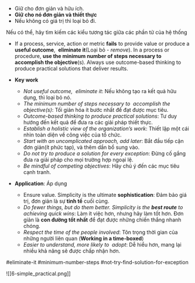 - Giữ cho đơn giản và hữu ích.
- **Giữ cho nó đơn giản và thiết thực**
- Nếu không có giá trị thì loại bỏ đi.

Nếu có thể, hãy tìm kiếm các kiểu tương tác giữa các phần tử của hệ thống
- If a process, service, action or metric **fails** to provide value or produce a **useful outcome**,  **eliminate it**(Loại bỏ - *remove*). In a process or procedure, **use the minimum number of steps necessary to  accomplish the objective**(s). Always use outcome-based thinking to produce practical solutions that deliver results.

- **Key work**
	- *Not useful outcome,  eliminate it*: Nếu không tạo ra kết quả hữu dụng, thì loại bỏ nó. 
	- *The minimum number of steps necessary to  accomplish the objective(s)*: Tối giản hóa ít bước nhất để đạt được mục tiêu.
	- *Outcome-based thinking to produce practical solutions*: Tư duy hướng đến kết quả để đưa ra các giải pháp thiết thực.
	- *Establish a holistic view of the organization’s work*: Thiết lập một cái nhìn toàn diện về công việc của tổ chức.
	- *Start with an uncomplicated approach, add later*: Bắt đầu tiếp cận đơn giản(ít phức tạp), và thêm dần bổ sung vào.
	- *Do not try to produce a solution for every exception*: Đừng cố gắng đưa ra giải pháp cho mọi trường hợp ngoại lệ.
	- *Be mindful of competing objectives*: Hãy chú ý đến các mục tiêu cạnh tranh.

- **Application**: Áp dụng
	- Ensure value. Simplicity is the ultimate **sophistication**: Đảm bảo giá trị, đơn giản là sự **tinh tế** cuối cùng.
	- *Do fewer things, but do them better. Simplicity is the **best route** to achieving quick wins*: Làm ít việc hơn, nhưng hãy làm tốt hơn. Đơn giản là **con đường tốt nhất** để đạt được những chiến thắng nhanh chóng.
	- *Respect the time of the people involved*:  Tôn trọng thời gian của những người liên quan (**Working in a time-boxed**)
	- *Easier to understand, more likely to  adopt*: Dễ hiểu hơn, mang lại nhiều khả năng sẽ được chấp nhận hơn.

#eliminate-it #minimum-number-steps #not-try-find-solution-for-exception

![[6-simple_practical.png]]